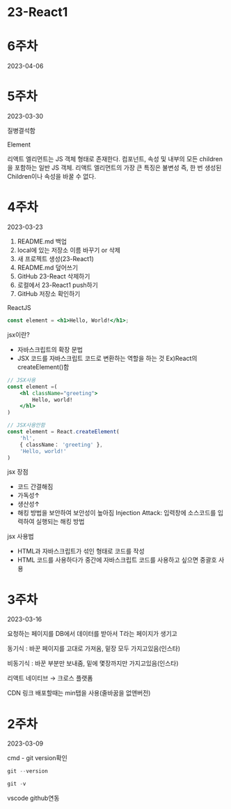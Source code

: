 # 23-React1

# 6주차
2023-04-06


# 5주차
2023-03-30

질병결석함

Element

리액트 엘리먼트는 JS 객체 형태로 존재한다.
컴포넌트, 속성 및 내부의 모든 children을 포함하는 일반 JS 객체.
리액트 엘리먼트의 가장 큰 특징은 불변성
즉, 한 번 생성된 Children이나 속성을 바꿀 수 없다.


# 4주차
2023-03-23

1. README.md 백업
2. local에 있는 저장소 이름 바꾸기 or 삭제
3. 새 프로젝트 생성(23-React1)
4. README.md 덮어쓰기
5. GitHub 23-React 삭제하기
6. 로컬에서 23-React1 push하기
7. GitHub 저장소 확인하기

ReactJS

```jsx
const element = <h1>Hello, World!</h1>;
```

jsx이란?

- 자바스크립트의 확장 문법
- JSX 코드를 자바스크립트 코드로 변환하는 역할을 하는 것
Ex)React의 createElement()함

```jsx
// JSX사용
const element =(
	<hl className="greeting">
		Hello, world!
	</hl>
)

// JSX사용안함 
const element = React.createElement(
	'hl',
	{ className： 'greeting' },
	'Hello, world!'
)
```

jsx 장점

- 코드 간결해짐
- 가독성↑
- 생산성↑
- 해킹 방법을 보안하여 보안성이 높아짐
Injection Attack: 입력창에 소스코드를 입력하여 실행되는 해킹 방법

jsx 사용법

- HTML과 자바스크립트가 섞인 형태로 코드를 작성
- HTML 코드를 사용하다가 중간에 자바스크립트 코드를 사용하고 싶으면 중괄호 사용




# 3주차
2023-03-16

요청하는 페이지를 DB에서 데이터를 받아서 T라는 페이지가 생기고 

동기식 : 바꾼 페이지를 고대로 가져옴, 밑장 모두 가지고있음(인스타)

비동기식 : 바꾼 부분만 보내줌, 밑에 몇장까지만 가지고있음(인스타)

리액트 네이티브 → 크로스 플랫폼

CDN 링크 배포할때는 min탭을 사용(줄바꿈을 없앤버전)

# 2주차
2023-03-09

cmd - git version확인 

```jsx
git --version

git -v
```

vscode github연동
